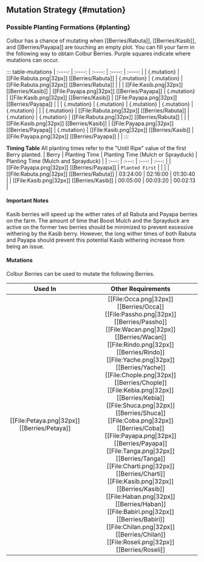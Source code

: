## Mutation Strategy {#mutation}

### Possible Planting Formations {#planting}

Colbur has a chance of mutating when [[Berries/Rabuta]], [[Berries/Kasib]], and [[Berries/Payapa]] are touching an empty plot. You can fill your farm in the following way to obtain Colbur Berries. Purple squares indicate where mutations can occur.

::: table-mutations
| :----: | :----: | :----: | :----: | :----: |
| {.mutation} | [[File:Rabuta.png\|32px]] [[Berries/Rabuta]] | {.mutation} | {.mutation} | [[File:Rabuta.png\|32px]] [[Berries/Rabuta]] | |
| [[File:Kasib.png\|32px]] [[Berries/Kasib]] | [[File:Payapa.png\|32px]] [[Berries/Payapa]] | {.mutation} | [[File:Kasib.png\|32px]] [[Berries/Kasib]] | [[File:Payapa.png\|32px]] [[Berries/Payapa]] | |
| {.mutation} | {.mutation} | {.mutation} | {.mutation} | {.mutation} | |
| {.mutation} | [[File:Rabuta.png\|32px]] [[Berries/Rabuta]] | {.mutation} | {.mutation} | [[File:Rabuta.png\|32px]] [[Berries/Rabuta]] | |
| [[File:Kasib.png\|32px]] [[Berries/Kasib]] | [[File:Payapa.png\|32px]] [[Berries/Payapa]] | {.mutation} | [[File:Kasib.png\|32px]] [[Berries/Kasib]] | [[File:Payapa.png\|32px]] [[Berries/Payapa]] | |
:::

**Timing Table**
All planting times refer to the "Until Ripe" value of the first Berry planted.
| Berry                                         | Planting Time | Planting Time (Mulch or Sprayduck)    | Planting Time (Mulch and Sprayduck)   |
| :---:                                         | :---:         | :---:                                 | :---:                                 |
| [[File:Payapa.png\|32px]] [[Berries/Payapa]]  | `Planted First` | | |
| [[File:Rabuta.png\|32px]] [[Berries/Rabuta]]  | 03:24:00      | 02:16:00                              | 01:30:40                              |
| [[File:Kasib.png\|32px]] [[Berries/Kasib]]    | 00:05:00      | 00:03:20                              | 00:02:13                              |

#### Important Notes
Kasib berries will speed up the wither rates of all Rabuta and Payapa berries on the farm. The amount of time that Boost Mulch and the Sprayduck are active on the former two berries should be minimized to prevent excessive withering by the Kasib berry. However, the long wither times of both Rabuta and Payapa should prevent this potential Kasib withering increase from being an issue.

#### Mutations
Colbur Berries can be used to mutate the following Berries.

| Used In                                       | Other Requirements |
| :---:                                         | :---: |
| [[File:Petaya.png\|32px]] [[Berries/Petaya]]  | [[File:Occa.png\|32px]] [[Berries/Occa]] [[File:Passho.png\|32px]] [[Berries/Passho]] [[File:Wacan.png\|32px]] [[Berries/Wacan]] [[File:Rindo.png\|32px]] [[Berries/Rindo]] [[File:Yache.png\|32px]] [[Berries/Yache]] [[File:Chople.png\|32px]] [[Berries/Chople]] [[File:Kebia.png\|32px]] [[Berries/Kebia]] [[File:Shuca.png\|32px]] [[Berries/Shuca]] [[File:Coba.png\|32px]] [[Berries/Coba]] [[File:Payapa.png\|32px]] [[Berries/Payapa]] [[File:Tanga.png\|32px]] [[Berries/Tanga]] [[File:Charti.png\|32px]] [[Berries/Charti]] [[File:Kasib.png\|32px]] [[Berries/Kasib]] [[File:Haban.png\|32px]] [[Berries/Haban]] [[File:Babiri.png\|32px]] [[Berries/Babiri]] [[File:Chilan.png\|32px]] [[Berries/Chilan]] [[File:Roseli.png\|32px]] [[Berries/Roseli]] |
